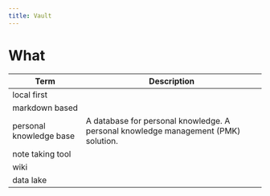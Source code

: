 ```yaml
---
title: Vault
---
```


# What

| Term | Description |
|-|-|
| local first |
| markdown based |
| personal knowledge base | A database for personal knowledge. A personal knowledge management (PMK) solution. |
| note taking tool |
| wiki |
| data lake |
